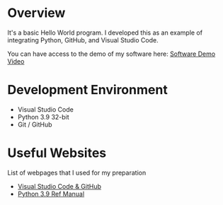 # Overview

It's a basic Hello World program.  I developed this as an example of integrating Python, GitHub, and Visual Studio Code. 


You can have access to the demo of my software here: [Software Demo Video](https://youtu.be/gv4VkeaM9ek)

# Development Environment

* Visual Studio Code
* Python 3.9 32-bit
* Git / GitHub

# Useful Websites

List of webpages that I used for my preparation
* [Visual Studio Code & GitHub](https://code.visualstudio.com/docs/editor/versioncontrol)
* [Python 3.9 Ref Manual](https://www.python.org/downloads/release/python-3916/)